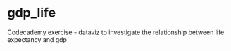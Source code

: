 # gdp_life
Codecademy exercise - dataviz to investigate the relationship between life expectancy and gdp

